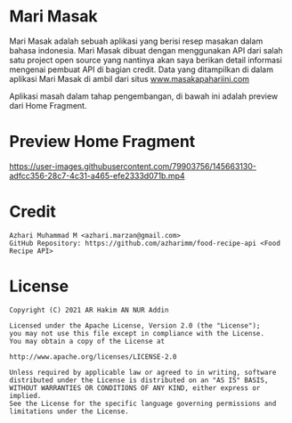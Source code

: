 # Mari Masak 
Mari Masak adalah sebuah aplikasi yang berisi resep masakan dalam bahasa indonesia. Mari Masak dibuat dengan menggunakan API dari salah satu project open source yang nantinya akan saya berikan detail informasi mengenai pembuat API di bagian credit.
Data yang ditampilkan di dalam aplikasi Mari Masak di ambil dari situs www.masakapahariini.com

Aplikasi masah dalam tahap pengembangan, di bawah ini adalah preview dari Home Fragment.
# Preview Home Fragment

https://user-images.githubusercontent.com/79903756/145663130-adfcc356-28c7-4c31-a465-efe2333d071b.mp4

# Credit
```
Azhari Muhammad M <azhari.marzan@gmail.com>
GitHub Repository: https://github.com/azharimm/food-recipe-api <Food Recipe API>
```

# License
```
Copyright (C) 2021 AR Hakim AN NUR Addin

Licensed under the Apache License, Version 2.0 (the "License");
you may not use this file except in compliance with the License.
You may obtain a copy of the License at

http://www.apache.org/licenses/LICENSE-2.0

Unless required by applicable law or agreed to in writing, software
distributed under the License is distributed on an "AS IS" BASIS,
WITHOUT WARRANTIES OR CONDITIONS OF ANY KIND, either express or implied.
See the License for the specific language governing permissions and
limitations under the License.
```
